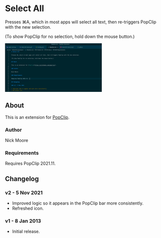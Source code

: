 # Select All

Presses ⌘A, which in most apps will select all text, then re-triggers PopClip with the new selection.

(To show PopClip for no selection, hold down the mouse button.)

<img src="https://github.com/pilotmoon/PopClip-Extensions/blob/master/source/SelectAll.popclipext/SelectAll-demo.gif" width="320px">

## About

This is an extension for [PopClip](https://pilotmoon.com/popclip/).

### Author

Nick Moore

### Requirements

Requires PopClip 2021.11.

## Changelog

### v2 - 5 Nov 2021

* Improved logic so it appears in the PopClip bar more consistently.
* Refreshed icon.

### v1 - 8 Jan 2013

* Initial release.
